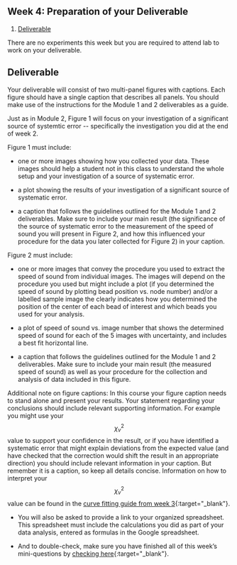 ## Week 4: Preparation of your Deliverable

1. [Deliverable](#deliverable)

There are no experiments this week but you are required to attend lab to work on your deliverable.

## Deliverable

Your deliverable will consist of two multi-panel figures with  captions. Each figure should have a single caption that describes all panels. You should make use of the instructions for the Module 1 and 2 deliverables as a guide.

Just as in Module 2, Figure 1 will focus on your investigation of a significant source of systemtic error -- specifically the investigation you did at the end of week 2.

Figure 1 must include:

+ one or more images showing how you collected your data. These images should help a student not in this class to understand the whole setup and your investigation of a source of systematic error.

+ a plot showing the results of your investigation of a significant source of systematic error.

+ a caption that follows the guidelines outlined for the Module 1 and 2 deliverables. Make sure to include your main result (the significance of the source of systematic error to the measurement of the speed of sound you will present in Figure 2, and how this influenced your procedure for the data you later collected for Figure 2) in your caption. 

Figure 2 must include:

+ one or more images that convey the procedure you used to extract the speed of sound from individual images. The images will depend on the procedure you used but might include a plot (if you determined the speed of sound by plotting bead position vs. node number) and/or a labelled sample image the clearly indicates how you determined the position of the center of each bead of interest and which beads you used for your analysis.

+ a plot of speed of sound vs. image number that shows the determined speed of sound for each of the 5 images with uncertainty, and includes a best fit horizontal line.

+ a caption that follows the guidelines outlined for the Module 1 and 2 deliverables. Make sure to include your main result (the measured speed of sound) as well as your procedure for the collection and analysis of data included in this figure.

Additional note on figure captions: In this course your figure caption needs to stand alone and present your results. Your statement regarding your conclusions should include relevant supporting information. For example you might use your $$\chi_{\nu}^2$$ value to support your confidence in the result, or if you have identified a systematic error that might explain deviations from the expected value (and have checked that the correction would shift the result in an appropriate direction) you should include relevant information in your caption. But remember it is a caption, so keep all details concise. Information on how to interpret your $$\chi_\nu^2$$ value can be found in the [curve fitting guide from week 3](curve-fitting){:target="_blank"}.

+ You will also be asked to provide a link to your organized spreadsheet. This spreadsheet must include the calculations you did as part of your data analysis, entered as formulas in the Google spreadsheet.

+ And to double-check, make sure you have finished all of this week’s mini-questions by [checking here](mini-questions#week-4){:target="_blank"}. 
